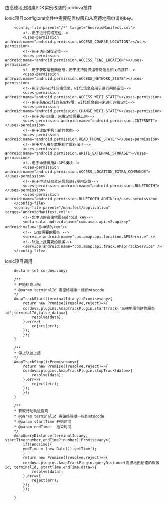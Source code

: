 由高德地图猎鹰SDK实例改装的cordova插件


ionic项目config.xml文件中需要配置权限和从高德地图申请的key。


        <config-file parent="/*" target="AndroidManifest.xml">
            <!--用于进行网络定位-->
            <uses-permission android:name="android.permission.ACCESS_COARSE_LOCATION"></uses-permission>
            <!--用于访问GPS定位-->
            <uses-permission android:name="android.permission.ACCESS_FINE_LOCATION"></uses-permission>
            <!--用于获取运营商信息，用于支持提供运营商信息相关的接口-->
            <uses-permission android:name="android.permission.ACCESS_NETWORK_STATE"></uses-permission>
            <!--用于访问wifi网络信息，wifi信息会用于进行网络定位-->
            <uses-permission android:name="android.permission.ACCESS_WIFI_STATE"></uses-permission>
            <!--用于获取wifi的获取权限，wifi信息会用来进行网络定位-->
            <uses-permission android:name="android.permission.CHANGE_WIFI_STATE"></uses-permission>
            <!--用于访问网络，网络定位需要上网-->
            <uses-permission android:name="android.permission.INTERNET"></uses-permission>
            <!--用于读取手机当前的状态-->
            <uses-permission android:name="android.permission.READ_PHONE_STATE"></uses-permission>
            <!--用于写入缓存数据到扩展存储卡-->
            <uses-permission android:name="android.permission.WRITE_EXTERNAL_STORAGE"></uses-permission>
            <!--用于申请调用A-GPS模块-->
            <uses-permission android:name="android.permission.ACCESS_LOCATION_EXTRA_COMMANDS"></uses-permission>
            <!--用于申请获取蓝牙信息进行室内定位-->
            <uses-permission android:name="android.permission.BLUETOOTH"></uses-permission>
            <uses-permission android:name="android.permission.BLUETOOTH_ADMIN"></uses-permission>
        </config-file>
        <config-file parent="/manifest/application" target="AndroidManifest.xml">
            <!--您申请的高德地图android key-->
            <meta-data android:name="com.amap.api.v2.apikey" android:value="你申请的key"/>
            <!-- 定位需要的服务 -->
            <service android:name="com.amap.api.location.APSService" />
            <!--轨迹上报需要的服务-->
            <service android:name="com.amap.api.track.AMapTrackService" />
        </config-file>


ionic项目调用


        declare let cordova:any;

        /**
        * 开始轨迹上报
        * @param terminalId 高德终端唯一标识mtscode
        */
        AmapTrackStart(terminalId:any):Promise<any>{
            return new Promise((resolve,reject)=>{
            cordova.plugins.AmapTrackPlugin.startTrack('高德地图创建的服务id',terminalId,false,data=>{
                resolve(data);
            },err=>{
                reject(err);
            }); 
            });
        }

        /**
        * 停止轨迹上报
        */
        AmapTrackStop():Promise<any>{
            return new Promise((resolve,reject)=>{
            cordova.plugins.AmapTrackPlugin.stopTrack(data=>{
                resolve(data);
            },err=>{
                reject(err);
            }); 
            });
        }

        /**
        * 获取行动轨迹距离
        * @param terminalId 高德终端唯一标识mtscode
        * @param startTime 开始时间
        * @param endTime   结束时间
        */
        AmapQueryDistance(terminalId:any, startTime:number,endTime?:number):Promise<any>{
            if(!endTime){
            endTime = (new Date()).getTime();
            }
            return new Promise((resolve,reject)=>{
            cordova.plugins.AmapTrackPlugin.queryDistance(高德地图创建的服务id, terminalId, startTime,endTime,data=>{
                resolve(data);
            },err=>{
                reject(err);
            });
            });
            
        }